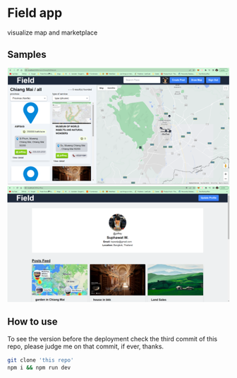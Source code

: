 # Field app

visualize map and marketplace

## Samples

![sample1](</public/img/Screenshot%20(80)%201.png>)
![sample1](</public/img/Screenshot%20(63)%201.png>)

## How to use

To see the version before the deployment check the third commit of this repo, please judge me on that commit, if ever, thanks.

```bash
git clone 'this repo'
npm i && npm run dev
```
